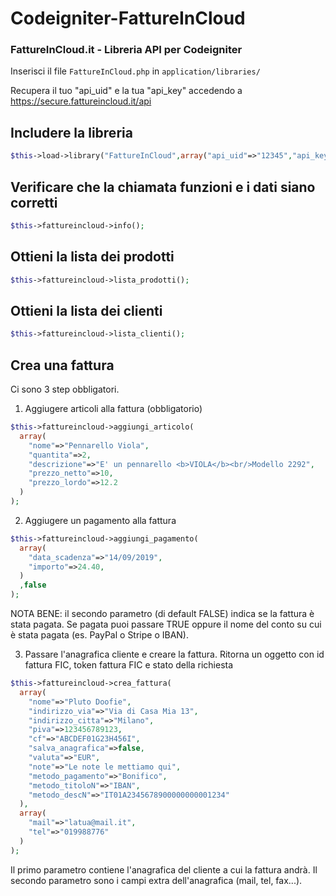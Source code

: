 # Codeigniter-FattureInCloud
### FattureInCloud.it - Libreria API per Codeigniter

Inserisci il file `FattureInCloud.php` in `application/libraries/`

Recupera il tuo "api_uid" e la tua "api_key" accedendo a https://secure.fattureincloud.it/api

## Includere la libreria
```php
$this->load->library("FattureInCloud",array("api_uid"=>"12345","api_key"=>"1a2b3c4d5e6f7g8h9"));
```

## Verificare che la chiamata funzioni e i dati siano corretti
```php
$this->fattureincloud->info();
```

## Ottieni la lista dei prodotti
```php
$this->fattureincloud->lista_prodotti();
```

## Ottieni la lista dei clienti
```php
$this->fattureincloud->lista_clienti();
```

## Crea una fattura
Ci sono 3 step obbligatori.

1. Aggiugere articoli alla fattura (obbligatorio)
```php
$this->fattureincloud->aggiungi_articolo(
  array(
    "nome"=>"Pennarello Viola",
    "quantita"=>2,
    "descrizione"=>"E' un pennarello <b>VIOLA</b><br/>Modello 2292",
    "prezzo_netto"=>10,
    "prezzo_lordo"=>12.2
  )
);
```

2. Aggiugere un pagamento alla fattura
```php
$this->fattureincloud->aggiungi_pagamento(
  array(
    "data_scadenza"=>"14/09/2019",
    "importo"=>24.40,
  )
  ,false
);
```
NOTA BENE: il secondo parametro (di default FALSE) indica se la fattura è stata pagata.
Se pagata puoi passare TRUE oppure il nome del conto su cui è stata pagata (es. PayPal o Stripe o IBAN).

3. Passare l'anagrafica cliente e creare la fattura. Ritorna un oggetto con id fattura FIC, token fattura FIC e stato della richiesta
```php
$this->fattureincloud->crea_fattura(
  array(
    "nome"=>"Pluto Doofie",
    "indirizzo_via"=>"Via di Casa Mia 13",
    "indirizzo_citta"=>"Milano",
    "piva"=>123456789123,
    "cf"=>"ABCDEF01G23H456I",
    "salva_anagrafica"=>false,
    "valuta"=>"EUR",
    "note"=>"Le note le mettiamo qui",
    "metodo_pagamento"=>"Bonifico",
    "metodo_titoloN"=>"IBAN",
    "metodo_descN"=>"IT01A2345678900000000001234"
  ),
  array(
    "mail"=>"latua@mail.it",
    "tel"=>"019988776"
  )
);
```
Il primo parametro contiene l'anagrafica del cliente a cui la fattura andrà.
Il secondo parametro sono i campi extra dell'anagrafica (mail, tel, fax...).


